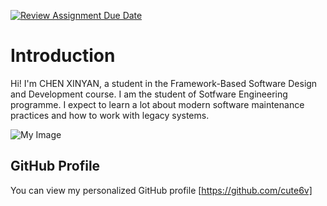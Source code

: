 [![Review Assignment Due Date](https://classroom.github.com/assets/deadline-readme-button-22041afd0340ce965d47ae6ef1cefeee28c7c493a6346c4f15d667ab976d596c.svg)](https://classroom.github.com/a/0MOLbOcH)
# Introduction
Hi! I'm CHEN XINYAN, a student in the Framework-Based Software Design and Development course. 
I am the student of Sotfware Engineering programme. I expect to learn a lot about modern software maintenance practices and how to work with legacy systems.

![My Image](profile-upload/profile.JPG)  <!-- Link to the uploaded image -->

## GitHub Profile

You can view my personalized GitHub profile [https://github.com/cute6v]

